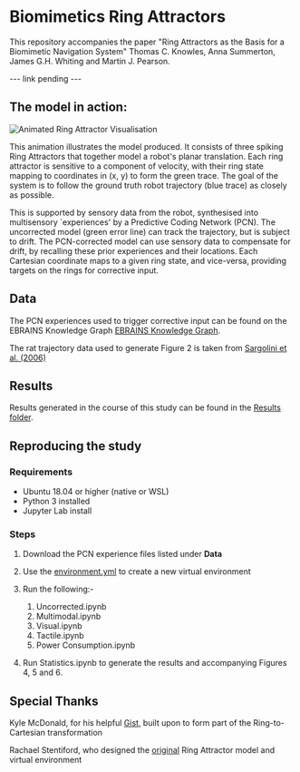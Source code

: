 # Biomimetics Ring Attractors

This repository accompanies the paper "Ring Attractors as the Basis for a Biomimetic Navigation System" Thomas C. Knowles, Anna Summerton, James G.H. Whiting and Martin J. Pearson.

--- link pending ---

## The model in action:

![Animated Ring Attractor Visualisation](https://github.com/TomKnowles1994/Biomimetics-Ring-Attractors/blob/main/Figures/Figure%202%20-%20Animated.gif "Animated Ring Attractor Visualisation")

This animation illustrates the model produced. It consists of three spiking Ring Attractors that together model a robot's planar translation. Each ring attractor is sensitive to a component of velocity, with their ring state mapping to coordinates in (x, y) to form the green trace. The goal of the system is to follow the ground truth robot trajectory (blue trace) as closely as possible.

This is supported by sensory data from the robot, synthesised into multisensory `experiences' by a Predictive Coding Network (PCN). The uncorrected model (green error line) can track the trajectory, but is subject to drift. The PCN-corrected model can use sensory data to compensate for drift, by recalling these prior experiences and their locations. Each Cartesian coordinate maps to a given ring state, and vice-versa, providing targets on the rings for corrective input.

## Data

The PCN experiences used to trigger corrective input can be found on the EBRAINS Knowledge Graph [EBRAINS Knowledge Graph](http://doi.org/10.25493/TSTK-AKK "Link to the PCN dataset").

The rat trajectory data used to generate Figure 2 is taken from [Sargolini et al. (2006)](https://www.science.org/doi/10.1126/science.1125572 "Link to the Sargolini et al paper")

## Results

Results generated in the course of this study can be found in the [Results folder](https://github.com/TomKnowles1994/Biomimetics-Ring-Attractors/tree/main/Results "Link to the Results folder").

## Reproducing the study

### Requirements

- Ubuntu 18.04 or higher (native or WSL)
- Python 3 installed
- Jupyter Lab install

### Steps

1. Download the PCN experience files listed under **Data**
2. Use the [environment.yml](https://github.com/TomKnowles1994/Biomimetics-Ring-Attractors/blob/main/environment.yml "Link to the environment file") to create a new virtual environment
3. Run the following:-

   1. Uncorrected.ipynb
   2. Multimodal.ipynb
   3. Visual.ipynb
   4. Tactile.ipynb
   5. Power Consumption.ipynb
  
4. Run Statistics.ipynb to generate the results and accompanying Figures 4, 5 and 6.

## Special Thanks

Kyle McDonald, for his helpful [Gist](https://gist.github.com/kylemcdonald/6132fc1c29fd3767691442ba4bc84018 "Link to line intersection gist"), built upon to form part of the Ring-to-Cartesian transformation

Rachael Stentiford, who designed the [original](https://github.com/TomKnowles1994/HeadDirectionPredNet/blob/main/NEST/HD_SNN_corrections.ipynb "Link to original ring attractor model") Ring Attractor model and virtual environment
